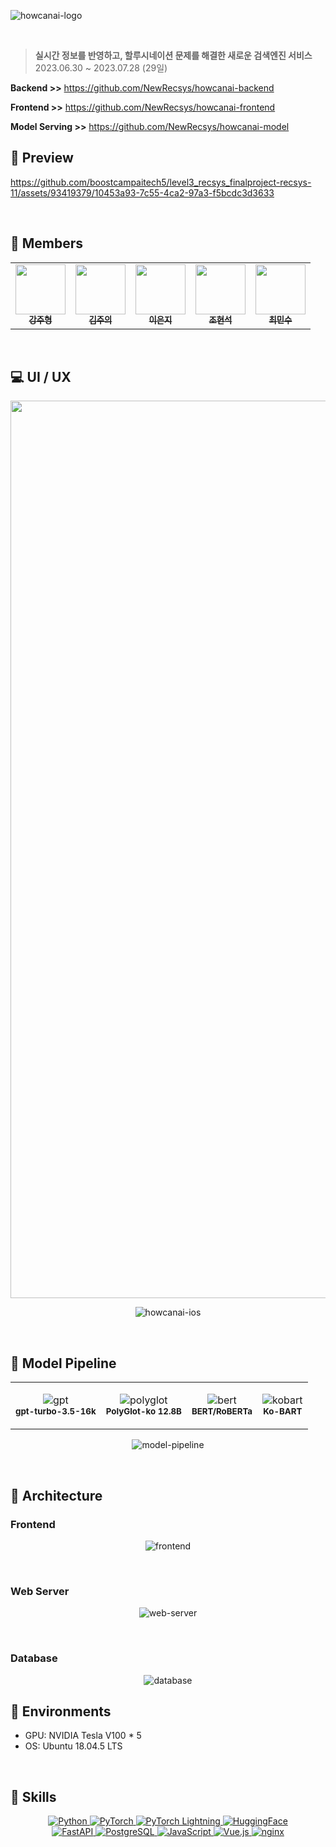 

![howcanai-logo](https://github.com/boostcampaitech5/level3_recsys_finalproject-recsys-11/assets/93419379/2a1a0a19-ea0b-4e03-8ffe-f225c949c1e7)

<br>


> **실시간 정보를 반영하고, 할루시네이션 문제를 해결한 새로운 검색엔진 서비스**  
> 2023.06.30 ~ 2023.07.28 (29일)

**Backend >>** https://github.com/NewRecsys/howcanai-backend

**Frontend >>** https://github.com/NewRecsys/howcanai-frontend

**Model Serving >>** https://github.com/NewRecsys/howcanai-model

## 👀 Preview


https://github.com/boostcampaitech5/level3_recsys_finalproject-recsys-11/assets/93419379/10453a93-7c55-4ca2-97a3-f5bcdc3d3633


</br>

## 🐰 Members

<div align="center">
<table>
  <tr>
     <td align="center">
        <a href="https://github.com/gangjoohyeong">
          <img src="https://avatars.githubusercontent.com/u/93419379?v=4" width="80px" alt=""/><br />
          <sub><b>강주형</b></sub>
        </a><br/>
    </td>
    <td align="center">
        <a href="https://github.com/watchstep">
          <img src="https://avatars.githubusercontent.com/u/88659167?v=4" width="80px" alt=""/><br />
          <sub><b>김주의</b></sub>
        </a><br/>
    </td>
    <td align="center">
        <a href="https://github.com/eunjios">
          <img src="https://avatars.githubusercontent.com/u/77034159?v=4" width="80px" alt=""/><br />
          <sub><b>이은지</b></sub>
        </a><br/>
    </td>
    <td align="center">
        <a href="https://github.com/hoyajigi">
          <img src="https://avatars.githubusercontent.com/u/1335881?v=4" width="80px" alt=""/><br />
          <sub><b>조현석</b></sub>
        </a><br/>
    </td>
    <td align="center">
        <a href="https://github.com/MSGitt">
          <img src="https://avatars.githubusercontent.com/u/121923924?v=4" width="80px" alt=""/><br />
          <sub><b>최민수</b></sub><br/>
        </a>
    </td>
  </tr>
</table>
</div>


</br>

## 💻 UI / UX
<div align="center">

<img width="1436" alt="howcanai-desktop" src="https://github.com/boostcampaitech5/level3_recsys_finalproject-recsys-11/assets/93419379/ea94ed4b-8939-4581-b08d-a808108d6b2d">

</div>

<div align="center">

![howcanai-ios](https://github.com/boostcampaitech5/level3_recsys_finalproject-recsys-11/assets/93419379/832ca972-a5b6-4ed6-a89e-ece2c8a61933)

</div>

</br>

## 🔨 Model Pipeline

<div align="center">
<table>
  <tr>
     <td align="center">
       
![gpt](https://github.com/boostcampaitech5/level3_recsys_finalproject-recsys-11/assets/93419379/96fcac4d-00ca-4059-a324-bb43b0218b45)
<br /><sub><b>gpt-turbo-3.5-16k</b></sub><br/>
    </td>
     <td align="center">
       ![polyglot](https://github.com/boostcampaitech5/level3_recsys_finalproject-recsys-11/assets/93419379/f4d27aca-9ab0-433f-ad51-f1d69c12a4ce)
<br /><sub><b>PolyGlot-ko 12.8B</b></sub><br/>
    </td>
     <td align="center">
![bert](https://github.com/boostcampaitech5/level3_recsys_finalproject-recsys-11/assets/93419379/55649430-801b-40d8-b7b3-c153328dd8d8)
<br /><sub><b>BERT/RoBERTa</b></sub><br/>
    </td>
     <td align="center">
       ![kobart](https://github.com/boostcampaitech5/level3_recsys_finalproject-recsys-11/assets/93419379/1e84dd17-dac9-461c-b808-59bbb574d868)
<br /><sub><b>Ko-BART</b></sub><br/>
    </td>
  </tr>
</table>
</div>

<div align="center">
  
![model-pipeline](https://github.com/boostcampaitech5/level3_recsys_finalproject-recsys-11/assets/93419379/a0c3d44b-4fd7-483e-82bb-2f20ccfb3eef)

</div>
  
<br>

## 📐 Architecture

### Frontend

<div align="center">
  
![frontend](https://github.com/boostcampaitech5/level3_recsys_finalproject-recsys-11/assets/93419379/57060a23-a8b8-418c-a3fc-39227a6ab088)


</div>
<br>

### Web Server

<div align="center">
  
![web-server](https://github.com/boostcampaitech5/level3_recsys_finalproject-recsys-11/assets/93419379/bc6b5b14-3e95-4ab6-adbe-e5292087f901)

</div>
  
<br>

### Database

<div align="center">
  
![database](https://github.com/boostcampaitech5/level3_recsys_finalproject-recsys-11/assets/93419379/9a6456ea-0b30-41dc-9259-b69dcb1cf5b3)

</div>

## 🎯 Environments

- GPU: NVIDIA Tesla V100 * 5
- OS: Ubuntu 18.04.5 LTS

<br>

## 🔧 Skills

<p align="center">
  
<a href="https://www.python.org/">
  <img src="https://img.shields.io/badge/Python-3776AB?style=flat-square&logo=python&logoColor=white" alt="Python">
</a> 
<a href="https://pytorch.org/">
  <img src="https://img.shields.io/badge/PyTorch-EE4C2C?style=flat-square&logo=pytorch&logoColor=white" alt="PyTorch">
</a>
<a href="https://www.pytorchlightning.ai/index.html">
  <img src="https://img.shields.io/badge/-Lightning-792ee5?style=flat-square&logo=pytorchlightning&logoColor=white" alt="PyTorch Lightning">
</a>
<a href="https://huggingface.co/">
  <img src="https://img.shields.io/badge/HuggingFace-000?style=flat-square&logo=huggingface&logoColor=white" alt="HuggingFace">
</a>

<br>

<a href="https://fastapi.tiangolo.com/">
  <img src="https://img.shields.io/badge/FastAPI-009688?style=flat-square&logo=fastapi&logoColor=white" alt="FastAPI">
</a>
<a href="https://www.postgresql.org/">
  <img src="https://img.shields.io/badge/PostgreSQL-336791?style=flat-square&logo=postgresql&logoColor=white" alt="PostgreSQL">
</a>
<a href="https://www.javascript.com/">
  <img src="https://img.shields.io/badge/JavaScript-F7DF1E?style=flat-square&logo=javascript&logoColor=black" alt="JavaScript">
</a>
<a href="https://vuejs.org/">
  <img src="https://img.shields.io/badge/Vue.js-4FC08D?style=flat-square&logo=vue.js&logoColor=white" alt="Vue.js">
</a>
<a href="https://nginx.org/">
  <img src="https://img.shields.io/badge/nginx-009639?style=flat-square&logo=nginx&logoColor=white" alt="nginx">
</a>

</p>
